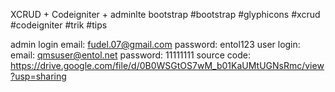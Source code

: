  
XCRUD + Codeigniter + adminlte bootstrap #bootstrap #glyphicons #xcrud #codeigniter #trik #tips 

admin login 
email: fudel.07@gmail.com 
password: entol123 
user login: 
email: qmsuser@entol.net 
password: 11111111 
source code: https://drive.google.com/file/d/0B0WSGtOS7wM_b01KaUMtUGNsRmc/view?usp=sharing
